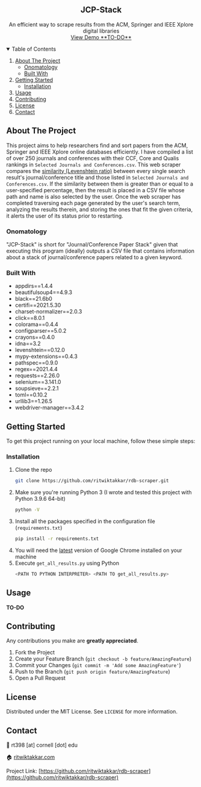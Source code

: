   <h2 align="center">JCP-Stack</h2>

  <p align="center">
    An efficient way to scrape results from the ACM, Springer and IEEE Xplore digital libraries
    <br />
    <a href="">View Demo **TO-DO**</a> <!-- TODO: add link to video demo on website (embedded youtube link) -->
  </p>
</p>

<!-- TABLE OF CONTENTS -->
<details open="open">
  <summary>Table of Contents</summary>
  <ol>
    <li>
      <a href="#about-the-project">About The Project</a>
      <ul>
        <li><a href="#onomatology">Onomatology</a></li>
        <li><a href="#built-with">Built With</a></li>
      </ul>
    </li>
    <li>
      <a href="#getting-started">Getting Started</a>
      <ul>
        <li><a href="#installation">Installation</a></li>
      </ul>
    </li>
    <li><a href="#usage">Usage</a></li>
    <li><a href="#contributing">Contributing</a></li>
    <li><a href="#license">License</a></li>
    <li><a href="#contact">Contact</a></li>
  </ol>
</details>



<!-- ABOUT THE PROJECT -->
## About The Project

This project aims to help researchers find and sort papers from the ACM, Springer and IEEE Xplore online databases efficiently. I have compiled a list of over 250 journals and conferences with their CCF, Core and Qualis rankings in `Selected Journals and Conferences.csv`. This web scraper compares the [similarity (Levenshtein ratio)](https://rawgit.com/ztane/python-Levenshtein/master/docs/Levenshtein.html#Levenshtein-ratio) between every single search result's journal/conference title and those listed in `Selected Journals and Conferences.csv`. If the similarity between them is greater than or equal to a user-specified percentage, then the result is placed in a CSV file whose path and name is also selected by the user. Once the web scraper has completed traversing each page generated by the user's search term, analyzing the results therein, and storing the ones that fit the given criteria, it alerts the user of its status prior to restarting. 

### Onomatology

"JCP-Stack" is short for "Journal/Conference Paper Stack" given that executing this program (ideally) outputs a CSV file that contains information about a stack of journal/conference papers related to a given keyword. 


### Built With

* appdirs==1.4.4
* beautifulsoup4==4.9.3
* black==21.6b0
* certifi==2021.5.30
* charset-normalizer==2.0.3
* click==8.0.1
* colorama==0.4.4
* configparser==5.0.2
* crayons==0.4.0
* idna==3.2
* levenshtein==0.12.0
* mypy-extensions==0.4.3
* pathspec==0.9.0
* regex==2021.4.4
* requests==2.26.0
* selenium==3.141.0
* soupsieve==2.2.1
* toml==0.10.2
* urllib3==1.26.5
* webdriver-manager==3.4.2

<!-- GETTING STARTED -->
## Getting Started

To get this project running on your local machine, follow these simple steps:

### Installation

1. Clone the repo
   ```sh
   git clone https://github.com/ritwiktakkar/rdb-scraper.git
   ```
2. Make sure you're running Python 3 (I wrote and tested this project with Python 3.9.6 64-bit)
   ```sh
   python -V
   ```
3. Install all the packages specified in the configuration file (`requirements.txt`)
   ```sh
   pip install -r requirements.txt
   ```
4. You will need the [latest](https://www.google.com/intl/en_us/chrome/) version of Google Chrome installed on your machine
5. Execute `get_all_results.py` using Python
   ```sh
   <PATH TO PYTHON INTERPRETER> <PATH TO get_all_results.py>
   ``` 



<!-- USAGE EXAMPLES -->
## Usage
<!-- Use this space to show useful examples of how a project can be used. Additional screenshots, code examples and demos work well in this space. You may also link to more resources. -->

**TO-DO**

<!-- CONTRIBUTING -->
## Contributing

Any contributions you make are **greatly appreciated**.

1. Fork the Project
2. Create your Feature Branch (`git checkout -b feature/AmazingFeature`)
3. Commit your Changes (`git commit -m 'Add some AmazingFeature'`)
4. Push to the Branch (`git push origin feature/AmazingFeature`)
5. Open a Pull Request



<!-- LICENSE -->
## License

Distributed under the MIT License. See `LICENSE` for more information.



<!-- CONTACT -->
## Contact
📧 rt398 [at] cornell [dot] edu

🏠 [ritwiktakkar.com](https://ritwiktakkar.com)

Project Link: [https://github.com/ritwiktakkar/rdb-scraper](https://github.com/ritwiktakkar/rdb-scraper)